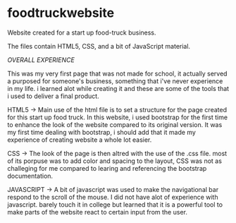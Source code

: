 # foodtruckwebsite
Website created for a start up food-truck business. 

The files contain HTML5, CSS, and a bit of JavaScript material. 

*OVERALL EXPERIENCE*

This was my very first page that was not made for school, it actually served a purposed for someone's business, something that i've never experience in my life. i learned alot while creating it and these are some of the tools that i used to deliver a final product. 


HTML5
-> Main use of the html file is to set a structure for the page created for this start up food truck. In this website, i used bootstrap for the first time to enhance the look of the website compared to its original version. It was my first time dealing with bootstrap, i should add that it made my experience of creating website a whole lot easier. 
    

CSS
-> The look of the page is then altred with the use of the .css file. most of its porpuse was to add color and spacing to the layout, CSS was not as challeging for me compared to learing and referencing the bootstrap documentation. 


JAVASCRIPT
-> A bit of javascript was used to make the navigational bar respond to the scroll of the mouse. I did not have alot of experience with javascript. barely touch it in college but learned that it is a powerful tool to make parts of the website react to certain input from the user. 


